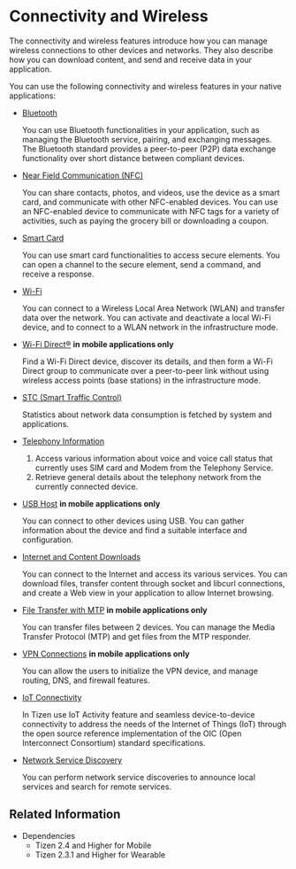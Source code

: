 # Connectivity and Wireless


The connectivity and wireless features introduce how you can manage wireless connections to other devices and networks. They also describe how you can download content, and send and receive data in your application.

You can use the following connectivity and wireless features in your native applications:

- [Bluetooth](bluetooth.md)

  You can use Bluetooth functionalities in your application, such as managing the Bluetooth service, pairing, and exchanging messages. The Bluetooth standard provides a peer-to-peer (P2P) data exchange functionality over short distance between compliant devices.

- [Near Field Communication (NFC)](nfc.md)

  You can share contacts, photos, and videos, use the device as a smart card, and communicate with other NFC-enabled devices. You can use an NFC-enabled device to communicate with NFC tags for a variety of activities, such as paying the grocery bill or downloading a coupon.

- [Smart Card](smartcard.md)

  You can use smart card functionalities to access secure elements. You can open a channel to the secure element, send a command, and receive a response.

- [Wi-Fi](wifi.md)

  You can connect to a Wireless Local Area Network (WLAN) and transfer data over the network. You can activate and deactivate a local Wi-Fi device, and to connect to a WLAN network in the infrastructure mode.

- [Wi-Fi Direct&reg;](wifi-direct.md) **in mobile applications only**

  Find a Wi-Fi Direct device, discover its details, and then form a Wi-Fi Direct group to communicate over a peer-to-peer link without using wireless access points (base stations) in the infrastructure mode.

- [STC (Smart Traffic Control)](stc.md)

  Statistics about network data consumption is fetched by system and applications.

- [Telephony Information](telephony.md)

  1. Access various information about voice and voice call status that currently uses SIM card and Modem from the Telephony Service.
  2. Retrieve general details about the telephony network from the currently connected device.

- [USB Host](usb-host.md) **in mobile applications only**

  You can connect to other devices using USB. You can gather information about the device and find a suitable interface and configuration.

- [Internet and Content Downloads](internet-download.md)

  You can connect to the Internet and access its various services. You can download files, transfer content through socket and libcurl connections, and create a Web view in your application to allow Internet browsing.

- [File Transfer with MTP](mtp.md) **in mobile applications only**

  You can transfer files between 2 devices. You can manage the Media Transfer Protocol (MTP) and get files from the MTP responder.

- [VPN Connections](vpn.md) **in mobile applications only**

  You can allow the users to initialize the VPN device, and manage routing, DNS, and firewall features.

- [IoT Connectivity](iotcon.md)

  In Tizen use IoT Activity feature and seamless device-to-device connectivity to address the needs of the Internet of Things (IoT) through the open source reference implementation of the OIC (Open Interconnect Consortium) standard specifications.

- [Network Service Discovery](nsd.md)

  You can perform network service discoveries to announce local services and search for remote services.

## Related Information
- Dependencies
  - Tizen 2.4 and Higher for Mobile
  - Tizen 2.3.1 and Higher for Wearable
